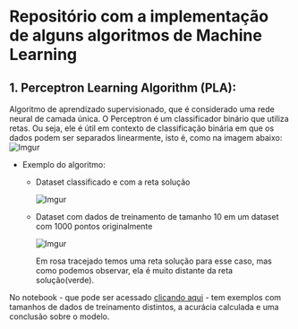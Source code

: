 # Repositório com a implementação de alguns algoritmos de Machine Learning

## 1. __Perceptron Learning Algorithm (PLA)__: 
Algoritmo de aprendizado supervisionado, que é considerado uma rede neural de camada única. O Perceptron é um classificador binário que utiliza retas. 
Ou seja, ele é útil em contexto de classificação binária em que os dados podem ser separados linearmente, isto é, como na imagem abaixo: ![Imgur](https://imgur.com/WZeMWnV.png)

  * Exemplo do algoritmo:
    * Dataset classificado e com a reta solução
  
      ![Imgur](https://imgur.com/XeNq8R8.png)
      
    * Dataset com dados de treinamento de tamanho 10 em um dataset com 1000 pontos originalmente
  
      ![Imgur](https://imgur.com/gQr3IT1.png)
      
      Em rosa tracejado temos uma reta solução para esse caso, mas como podemos observar, ela é muito distante da reta solução(verde).
      
No notebook - que pode ser acessado [clicando aqui](https://github.com/davirpp/Machine_Learning/blob/master/Perception_Learning_Algorithm.ipynb) - tem exemplos com tamanhos de dados de treinamento distintos, a acurácia calculada e uma conclusão sobre o modelo.
